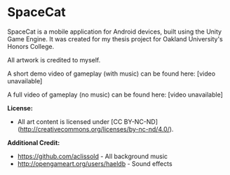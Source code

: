 # SpaceCat

SpaceCat is a mobile application for Android devices, built using the Unity Game Engine. 
It was created for my thesis project for Oakland University's Honors College.

All artwork is credited to myself.


A short demo video of gameplay (with music) can be found here: [video unavailable]

A full video of gameplay (no music) can be found here: [video unavailable]


**License:**
* All art content is licensed under [CC BY-NC-ND] (http://creativecommons.org/licenses/by-nc-nd/4.0/).


**Additional Credit:**
* https://github.com/aclissold - All background music
* http://opengameart.org/users/haeldb - Sound effects
